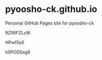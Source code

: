 # pyoosho-ck.github.io
Personal GitHub Pages site for pyoosho-ck




















































9ZlWFZLcI6


HPwf5sX

h0POD0xg9
